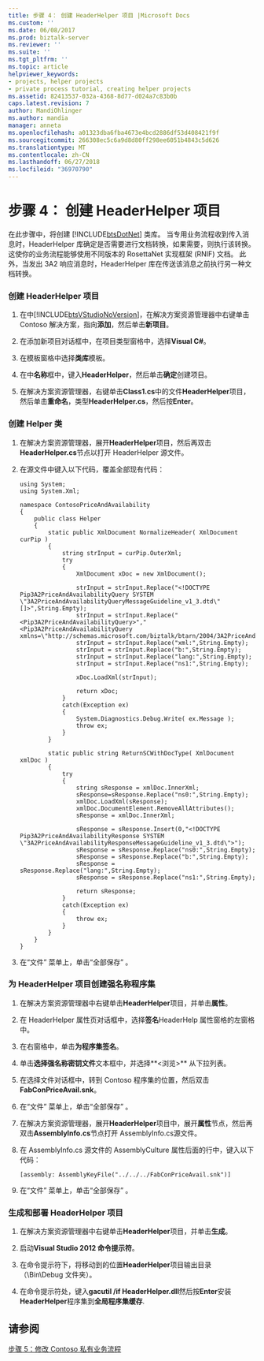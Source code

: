 ```yaml
---
title: 步骤 4： 创建 HeaderHelper 项目 |Microsoft Docs
ms.custom: ''
ms.date: 06/08/2017
ms.prod: biztalk-server
ms.reviewer: ''
ms.suite: ''
ms.tgt_pltfrm: ''
ms.topic: article
helpviewer_keywords:
- projects, helper projects
- private process tutorial, creating helper projects
ms.assetid: 82413537-032a-4368-8d77-d024a7c83b0b
caps.latest.revision: 7
author: MandiOhlinger
ms.author: mandia
manager: anneta
ms.openlocfilehash: a01323dba6fba4673e4bcd2886df53d408421f9f
ms.sourcegitcommit: 266308ec5c6a9d8d80ff298ee6051b4843c5d626
ms.translationtype: MT
ms.contentlocale: zh-CN
ms.lasthandoff: 06/27/2018
ms.locfileid: "36970790"
---
```

# <a name="step-4-creating-the-headerhelper-project"></a>步骤 4： 创建 HeaderHelper 项目
在此步骤中，将创建 [!INCLUDE[btsDotNet](../../includes/btsdotnet-md.md)] 类库。 当专用业务流程收到传入消息时，HeaderHelper 库确定是否需要进行文档转换，如果需要，则执行该转换。 这使你的业务流程能够使用不同版本的 RosettaNet 实现框架 (RNIF) 文档。 此外，当发出 3A2 响应消息时，HeaderHelper 库在传送该消息之前执行另一种文档转换。  
  
### <a name="to-create-the-headerhelper-project"></a>创建 HeaderHelper 项目  
  
1. 在中[!INCLUDE[btsVStudioNoVersion](../../includes/btsvstudionoversion-md.md)]，在解决方案资源管理器中右键单击 Contoso 解决方案，指向**添加**，然后单击**新项目**。  
  
2. 在添加新项目对话框中，在项目类型窗格中，选择**Visual C#**。  
  
3. 在模板窗格中选择**类库**模板。  
  
4. 在中**名称**框中，键入**HeaderHelper**，然后单击**确定**创建项目。  
  
5. 在解决方案资源管理器，右键单击**Class1.cs**中的文件**HeaderHelper**项目，然后单击**重命名**，类型**HeaderHelper.cs**，然后按**Enter**。  
  
### <a name="to-create-the-helper-class"></a>创建 Helper 类  
  
1.  在解决方案资源管理器，展开**HeaderHelper**项目，然后再双击**HeaderHelper.cs**节点以打开 HeaderHelper 源文件。  
  
2.  在源文件中键入以下代码，覆盖全部现有代码：  
  
    ```  
    using System;  
    using System.Xml;  
  
    namespace ContosoPriceAndAvailability  
    {  
        public class Helper  
        {  
            static public XmlDocument NormalizeHeader( XmlDocument curPip )  
            {  
                string strInput = curPip.OuterXml;  
                try  
                {  
                    XmlDocument xDoc = new XmlDocument();  
  
                    strInput = strInput.Replace("<!DOCTYPE Pip3A2PriceAndAvailabilityQuery SYSTEM \"3A2PriceAndAvailabilityQueryMessageGuideline_v1_3.dtd\"[]>",String.Empty);  
                    strInput = strInput.Replace("<Pip3A2PriceAndAvailabilityQuery>","<Pip3A2PriceAndAvailabilityQuery xmlns=\"http://schemas.microsoft.com/biztalk/btarn/2004/3A2PriceAndAvailabilityQueryMessageGuideline_v1_3.dtd\">");  
                    strInput = strInput.Replace("xml:",String.Empty);  
                    strInput = strInput.Replace("b:",String.Empty);  
                    strInput = strInput.Replace("lang:",String.Empty);  
                    strInput = strInput.Replace("ns1:",String.Empty);  
  
                    xDoc.LoadXml(strInput);  
  
                    return xDoc;  
                }  
                catch(Exception ex)  
                {  
                    System.Diagnostics.Debug.Write( ex.Message );  
                    throw ex;  
                }  
            }  
  
            static public string ReturnSCWithDocType( XmlDocument xmlDoc )  
            {  
                try  
                {  
                    string sResponse = xmlDoc.InnerXml;  
                    sResponse=sResponse.Replace("ns0:",String.Empty);  
                    xmlDoc.LoadXml(sResponse);  
                    xmlDoc.DocumentElement.RemoveAllAttributes();  
                    sResponse = xmlDoc.InnerXml;  
  
                    sResponse = sResponse.Insert(0,"<!DOCTYPE Pip3A2PriceAndAvailabilityResponse SYSTEM \"3A2PriceAndAvailabilityResponseMessageGuideline_v1_3.dtd\">");  
                    sResponse = sResponse.Replace("ns0:",String.Empty);  
                    sResponse = sResponse.Replace("b:",String.Empty);  
                    sResponse = sResponse.Replace("lang:",String.Empty);  
                    sResponse = sResponse.Replace("ns1:",String.Empty);  
  
                    return sResponse;  
                }  
                catch(Exception ex)  
                {  
                    throw ex;  
                }  
            }  
        }  
    }  
    ```  
  
3.  在“文件”  菜单上，单击“全部保存” 。  
  
### <a name="to-create-a-strong-named-assembly-for-the-headerhelper-project"></a>为 HeaderHelper 项目创建强名称程序集  
  
1.  在解决方案资源管理器中右键单击**HeaderHelper**项目，并单击**属性**。  
  
2.  在 HeaderHelper 属性页对话框中，选择**签名**HeaderHelp 属性窗格的左窗格中。  
  
3.  在右窗格中，单击**为程序集签名**。  
  
4.  单击**选择强名称密钥文件**文本框中，并选择**\<浏览\>** 从下拉列表。  
  
5.  在选择文件对话框中，转到 Contoso 程序集的位置，然后双击**FabConPriceAvail.snk**。  
  
6.  在“文件”  菜单上，单击“全部保存” 。  
  
7.  在解决方案资源管理器，展开**HeaderHelper**项目中，展开**属性**节点，然后再双击**AssemblyInfo.cs**节点打开 AssemblyInfo.cs源文件。  
  
8.  在 AssemblyInfo.cs 源文件的 AssemblyCulture 属性后面的行中，键入以下代码：  
  
    ```  
    [assembly: AssemblyKeyFile("../../../FabConPriceAvail.snk")]  
    ```  
  
9. 在“文件”  菜单上，单击“全部保存” 。  
  
### <a name="to-build-and-deploy-the-headerhelper-project"></a>生成和部署 HeaderHelper 项目  
  
1.  在解决方案资源管理器中右键单击**HeaderHelper**项目，并单击**生成**。  
  
2.  启动**Visual Studio 2012 命令提示符**。  
  
3.  在命令提示符下，将移动到的位置**HeaderHelper**项目输出目录 （\Bin\Debug 文件夹）。  
  
4.  在命令提示符处，键入**gacutil /if HeaderHelper.dll**然后按**Enter**安装**HeaderHelper**程序集到**全局程序集缓存**.  
  
## <a name="see-also"></a>请参阅  
 [步骤 5：修改 Contoso 私有业务流程](../../adapters-and-accelerators/accelerator-rosettanet/step-5-modifying-the-contoso-private-process-orchestration.md)